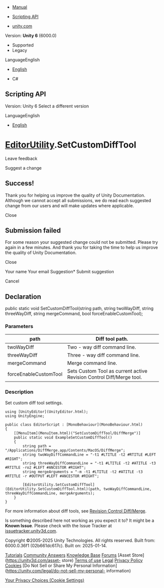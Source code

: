 [ ]()

  * [Manual](../Manual/index.html)
  * [Scripting API](../ScriptReference/index.html)

  * [unity.com](https://unity.com/)

Version: **Unity 6** (6000.0)

  * Supported
  * Legacy

LanguageEnglish

  * [English]()

  * C#

[ ](https://docs.unity3d.com)

## Scripting API

Version: Unity 6 Select a different version

LanguageEnglish

  * [English]()

#  [EditorUtility](EditorUtility.html).SetCustomDiffTool

Leave feedback

Suggest a change

## Success!

Thank you for helping us improve the quality of Unity Documentation. Although
we cannot accept all submissions, we do read each suggested change from our
users and will make updates where applicable.

Close

## Submission failed

For some reason your suggested change could not be submitted. Please <a>try
again</a> in a few minutes. And thank you for taking the time to help us
improve the quality of Unity Documentation.

Close

Your name Your email Suggestion* Submit suggestion

Cancel

[ ]()

## Declaration

public static void SetCustomDiffTool(string path, string twoWayDiff, string
threeWayDiff, string mergeCommand, bool forceEnableCustomTool);

### Parameters

path | Diff tool path.  
---|---  
twoWayDiff | Two - way diff command line.  
threeWayDiff | Three - way diff command line.  
mergeCommand | Merge command line.  
forceEnableCustomTool | Sets Custom Tool as current active Revision Control Diff/Merge tool.  
  
### Description

Set custom diff tool settings.

    
    
    using [UnityEditor](UnityEditor.html);
    using UnityEngine;  
      
    public class EditorScript : [MonoBehaviour](MonoBehaviour.html)
    {
        [[MenuItem](MenuItem.html)("SetCustomDiffTool/DiffMerge")]
        public static void ExampleSetCustomDiffTool()
        {
            string path = "/Applications/DiffMerge.app/Contents/MacOS/DiffMerge";
            string twoWayDiffCommandLine = "-t1 #LTITLE -t2 #RTITLE #LEFT #RIGHT";
            string threeWayDiffCommandLine = "-t1 #LTITLE -t2 #ATITLE -t3 #RTITLE -ro2 #LEFT #ANCESTOR #RIGHT";
            string mergeArguments = "-m -t1 #LTITLE -t2 #ATITLE -t3 #RTITLE -r #OUTPUT #LEFT #ANCESTOR #RIGHT";  
      
            [EditorUtility.SetCustomDiffTool](EditorUtility.SetCustomDiffTool.html)(path, twoWayDiffCommandLine, threeWayDiffCommandLine, mergeArguments);
        }
    }
    

For more information about diff tools, see [ Revision Control
Diff/Merge](../Manual/Preferences.html).

Is something described here not working as you expect it to? It might be a
**Known Issue**. Please check with the Issue Tracker at
[issuetracker.unity3d.com](https://issuetracker.unity3d.com).

Copyright ©2005-2025 Unity Technologies. All rights reserved. Built from:
6000.0.36f1 (02b661dc617c). Built on: 2025-01-14.

[Tutorials](https://unity3d.com/learn) [Community
Answers](https://answers.unity3d.com) [Knowledge
Base](https://support.unity3d.com/hc/en-us)
[Forums](https://forum.unity3d.com) [Asset Store](https://unity3d.com/asset-
store) [Terms of use](https://docs.unity3d.com/Manual/TermsOfUse.html)
[Legal](https://unity.com/legal) [Privacy
Policy](https://unity.com/legal/privacy-policy)
[Cookies](https://unity.com/legal/cookie-policy) [Do Not Sell or Share My
Personal Information](https://unity.com/legal/do-not-sell-my-personal-
information)

[Your Privacy Choices (Cookie Settings)](javascript:void\(0\);)

